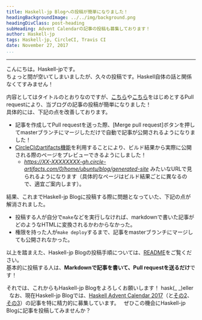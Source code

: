 ```yaml
---
title: Haskell-jp Blogへの投稿が簡単になりました！
headingBackgroundImage: ../../img/background.png
headingDivClass: post-heading
subHeading: Advent Calendarの記事の投稿も募集しております！
author: Haskell-jp
tags: Haskell-jp, CircleCI, Travis CI
date: November 27, 2017
...
```

---

こんにちは。Haskell-jpです。  
ちょっと間が空いてしまいましたが、久々の投稿です。Haskell自体の話と関係なくてすみません！

内容としてはタイトルのとおりなのですが、[こちら](https://github.com/haskell-jp/blog/pull/51)や[こちら](https://github.com/haskell-jp/blog/pull/53)をはじめとするPull requestにより、当ブログの記事の投稿が簡単になりました！  
具体的には、下記の点を改善しております。

- 記事を作成してPull requestを送った際、\[Merge pull request\]ボタンを押してmasterブランチにマージしただけで自動で記事が公開されるようになりました！
- [CircleCIのartifacts機能](https://circleci.com/docs/1.0/build-artifacts/)を利用することにより、ビルド結果から実際に公開される際のページをプレビューできるようにしました！
    - *https://XX-XXXXXXXX-gh.circle-artifacts.com/0/home/ubuntu/blog/generated-site* みたいなURLで見られるようになります（具体的なページはビルド結果ごとに異なるので、適宜ご案内します）。

結果、これまでHaskell-jp Blogに投稿する際に問題となっていた、下記の点が解消されました。

- 投稿する人が自分で`make`などを実行しなければ、markdownで書いた記事がどのようなHTMLに変換されるかわからなかった。
- 権限を持った人が`make deploy`するまで、記事をmasterブランチにマージしても公開されなかった。

以上を踏まえた、Haskell-jp Blogの投稿手順については、[README](https://github.com/haskell-jp/blog#readme)をご覧ください。  
基本的に投稿する人は、**Markdownで記事を書いて、Pull requestを送るだけ**です！

それでは、これからもHaskell-jp Blogをよろしくお願いします！ hask(\_ \_)eller  
なお、現在Haskell-jp Blogでは、[Haskell Advent Calendar 2017](https://qiita.com/advent-calendar/2017/haskell)（と[その2](https://qiita.com/advent-calendar/2017/haskell2)、[その3](https://qiita.com/advent-calendar/2017/haskell3)）の記事を特に精力的に募集しています。  
ぜひこの機会にHaskell-jp Blogに記事を投稿してみませんか？
